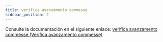 ```yaml
---
title: verifica avanzamento commesse
sidebar_position: 2
---
```


Consulte la documentación en el siguiente enlace: [verifica avanzamento commesse (Verifica avanzamento commesse)](/docs/planning/mps-master-production-scheduling/reports/job-orders-progress-control/)
